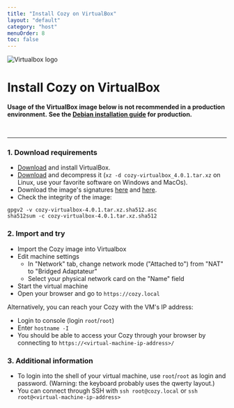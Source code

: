 ```yaml
---
title: "Install Cozy on VirtualBox"
layout: "default"
category: "host"
menuOrder: 8
toc: false
---
```



<div class="install-inner-logo">
<img alt="Virtualbox logo" src="/assets/images/virtualbox-logo.png">
</div>

# Install Cozy on VirtualBox

**Usage of the VirtualBox image below is not recommended in a production environment.**
**See the [Debian installation guide](install-on-debian.html) for production.**

<br>

---

<h3>1. Download requirements</h3>

* [Download](https://www.virtualbox.org/wiki/Downloads) and install VirtualBox.
* [Download](https://files.cozycloud.cc/cozy/cozy-virtualbox_latest.tar.xz) and decompress it (`xz -d cozy-virtualbox_4.0.1.tar.xz` on Linux, use your favorite software on Windows and MacOs).
* Download the image's signatures [here](https://files.cozycloud.cc/cozy/cozy-virtualbox_latest.tar.xz.sha512.asc) and [here](https://files.cozycloud.cc/cozy/cozy-virtualbox_latest.tar.xz.sha512).
* Check the integrity of the image:

```
gpgv2 -v cozy-virtualbox-4.0.1.tar.xz.sha512.asc
sha512sum -c cozy-virtualbox-4.0.1.tar.xz.sha512
```

<h3>2. Import and try</h3>

* Import the Cozy image into Virtualbox
* Edit machine settings
  * In "Network" tab, change network mode ("Attached to") from "NAT" to "Bridged Adaptateur"
  * Select your physical network card on the "Name" field
* Start the virtual machine
* Open your browser and go to `https://cozy.local`

Alternatively, you can reach your Cozy with the VM's IP address:

  * Login to console (login `root`/`root`)
  * Enter `hostname -I`
  * You should be able to access your Cozy through your browser by connecting to `https://<virtual-machine-ip-address>/`

<h3>3. Additional information</h3>

* To login into the shell of your virtual machine, use `root`/`root` as login and password. (Warning: the keyboard probably uses the qwerty layout.)
* You can connect through SSH with `ssh root@cozy.local` or `ssh root@<virtual-machine-ip-address>`
